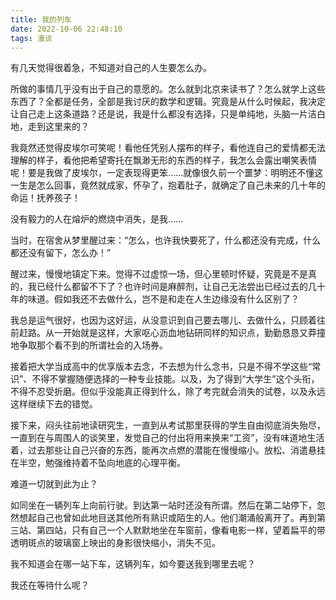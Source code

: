 ```yaml
---
title: 我的列车
date: 2022-10-06 22:48:10
tags: 漫谈
---
```


有几天觉得很着急，不知道对自己的人生要怎么办。

所做的事情几乎没有出于自己的意愿的。怎么就到北京来读书了？怎么就学上这些东西了？全都是任务，全部是我讨厌的数学和逻辑。究竟是从什么时候起，我决定让自己走上这条道路？还是说，我是什么都没有选择，只是单纯地，头脑一片洁白地，走到这里来的？

<!-- more -->

我竟然还觉得皮埃尔可笑呢！看他任凭别人摆布的样子，看他连自己的爱情都无法理解的样子，看他把希望寄托在飘渺无形的东西的样子，我怎么会露出嘲笑表情呢！要是我做了皮埃尔，一定表现得更笨……就像很久前一个噩梦：明明还不懂这一生是怎么回事，竟然就成家，怀孕了，抱着肚子，就确定了自己未来的几十年的命运！抚养孩子！

没有毅力的人在熔炉的燃烧中消失，是我……

当时，在宿舍从梦里醒过来：“怎么，也许我快要死了，什么都还没有完成，什么都还没有留下，怎么办！”

醒过来，慢慢地镇定下来。觉得不过虚惊一场，但心里顿时怀疑，究竟是不是真的，我已经什么都留不下了？也许时间是麻醉剂，让自己无法尝出已经过去的几十年的味道。假如我还不去做什么，岂不是和走在人生边缘没有什么区别了？

我总是运气很好，也因为这好运，从没意识到自己要去哪儿、去做什么，只顾着往前赶路。从一开始就是这样，大家呕心沥血地钻研同样的知识点，勤勤恳恳又莽撞地争取那个看不到的所谓社会的入场券。

接着把大学当成高中的优享版本去念，不去想为什么念书，只是不得不学这些“常识”、不得不掌握随便选择的一种专业技能。以及，为了得到“大学生”这个头衔，不得不忍受折磨。但似乎没能真正得到什么，除了考完就会消失的试卷，以及永远这样继续下去的错觉。

接下来，闷头往前地读研究生，一直到从考试那里获得的学生自由彻底消失殆尽，一直到在与周围人的谈笑里，发觉自己的付出将用来换来“工资”，没有味道地生活着，过去那些让自己兴奋的东西，能再次点燃的潜能在慢慢缩小。放松、消遣悬挂在半空，勉强维持着不坠向地底的心理平衡。

难道一切就到此为止？

如同坐在一辆列车上向前行驶。到达第一站时还没有所谓。然后在第二站停下，忽然想起自己也曾如此地目送其他所有熟识或陌生的人。他们潮涌般离开了。再到第三站、第四站，只有自己一个人默默地坐在车窗前，像看电影一样，望着扁平的带透明斑点的玻璃窗上映出的身影很快缩小，消失不见。

我不知道会在哪一站下车，这辆列车，如今要送我到哪里去呢？

我还在等待什么呢？

